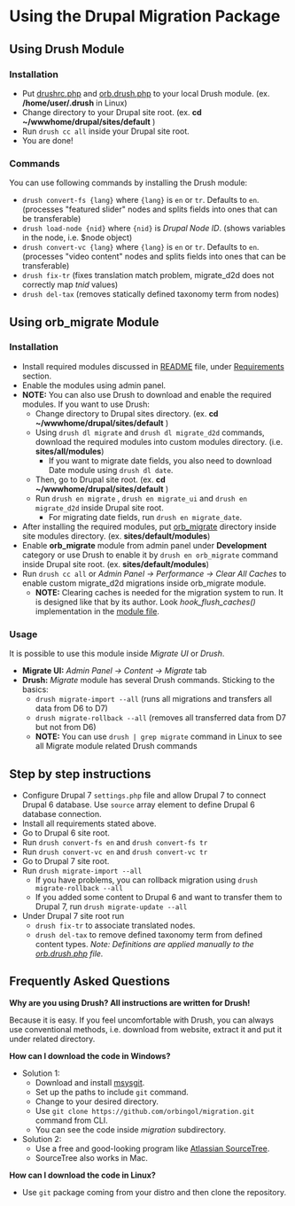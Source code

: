 # Using the Drupal Migration Package #

## Using Drush Module ##

### Installation ##

* Put [drushrc.php](../.drush/drushrc.php) and [orb.drush.php](../.drush/orb.drush.inc) to your local Drush module. (ex. __/home/user/.drush__ in Linux)
* Change directory to your Drupal site root. (ex. __cd ~/wwwhome/drupal/sites/default__ )
* Run `drush cc all` inside your Drupal site root.
* You are done!

### Commands ###

You can use following commands by installing the Drush module:

* `drush convert-fs {lang}` where `{lang}` is `en` or `tr`. Defaults to `en`. (processes "featured slider" nodes and splits fields into ones that can be transferable)
* `drush load-node {nid}` where `{nid}` is _Drupal Node ID_. (shows variables in the node, i.e. $node object)
* `drush convert-vc {lang}` where `{lang}` is `en` or `tr`. Defaults to `en`. (processes "video content" nodes and splits fields into ones that can be transferable)
* `drush fix-tr` (fixes translation match problem, migrate_d2d does not correctly map *tnid* values)
* `drush del-tax` (removes statically defined taxonomy term from nodes)

## Using orb_migrate Module ##

### Installation ###

* Install required modules discussed in [README](../README.md) file, under [Requirements](../README.md#requirements) section.
* Enable the modules using admin panel.
* __NOTE:__ You can also use Drush to download and enable the required modules. If you want to use Drush:
    - Change directory to Drupal sites directory. (ex. __cd ~/wwwhome/drupal/sites/default__ )
    - Using `drush dl migrate` and `drush dl migrate_d2d` commands, download the required modules into custom modules directory. (i.e. __sites/all/modules__)
        * If you want to migrate date fields, you also need to download Date module using `drush dl date`.
    - Then, go to Drupal site root. (ex. __cd ~/wwwhome/drupal/sites/default__ )
    - Run `drush en migrate` , `drush en migrate_ui` and `drush en migrate_d2d` inside Drupal site root.
        * For migrating date fields, run `drush en migrate_date`.
* After installing the required modules, put [orb_migrate](../orb_migrate/) directory inside site modules directory. (ex. __sites/default/modules__)
* Enable **orb_migrate** module from admin panel under **Development** category or use Drush to enable it by `drush en orb_migrate` command inside Drupal site root. (ex. __sites/default/modules__)
* Run `drush cc all` or *Admin Panel -> Performance -> Clear All Caches* to enable custom migrate_d2d migrations inside orb_migrate module.
    - __NOTE:__ Clearing caches is needed for the migration system to run. It is designed like that by its author. Look *hook_flush_caches()* implementation in the [module file](../orb_migrate/orb_migrate.module).

### Usage ###

It is possible to use this module inside _Migrate UI_ or _Drush_.

* __Migrate UI:__ *Admin Panel -> Content -> Migrate* tab
* __Drush:__ _Migrate_ module has several Drush commands. Sticking to the basics:
    - `drush migrate-import --all` (runs all migrations and transfers all data from D6 to D7)
    - `drush migrate-rollback --all` (removes all transferred data from D7 but not from D6)
    - __NOTE:__ You can use `drush | grep migrate` command in Linux to see all Migrate module related Drush commands

## Step by step instructions ##

* Configure Drupal 7 `settings.php` file and allow Drupal 7 to connect Drupal 6 database. Use `source` array element to define Drupal 6 database connection.
* Install all requirements stated above.
* Go to Drupal 6 site root.
* Run `drush convert-fs en` and `drush convert-fs tr`
* Run `drush convert-vc en` and `drush convert-vc tr`
* Go to Drupal 7 site root.
* Run `drush migrate-import --all`
  * If you have problems, you can rollback migration using `drush migrate-rollback --all`
  * If you added some content to Drupal 6 and want to transfer them to Drupal 7, run `drush migrate-update --all`
* Under Drupal 7 site root run
  * `drush fix-tr` to associate translated nodes.
  * `drush del-tax` to remove defined taxonomy term from defined content types. *Note: Definitions are applied manually to the [orb.drush.php](../.drush/orb.drush.php) file.*

## Frequently Asked Questions ##

__Why are you using Drush? All instructions are written for Drush!__

Because it is easy. If you feel uncomfortable with Drush, you can always use conventional methods, i.e. download from website, extract it and put it under related directory.

__How can I download the code in Windows?__

* Solution 1:
    - Download and install [msysgit](http://msysgit.github.io/).
    - Set up the paths to include `git` command.
    - Change to your desired directory.
    - Use `git clone https://github.com/orbingol/migration.git` command from CLI.
    - You can see the code inside *migration* subdirectory.
* Solution 2:
    * Use a free and good-looking program like [Atlassian SourceTree](http://www.sourcetreeapp.com/).
    * SourceTree also works in Mac.

__How can I download the code in Linux?__

* Use `git` package coming from your distro and then clone the repository.
